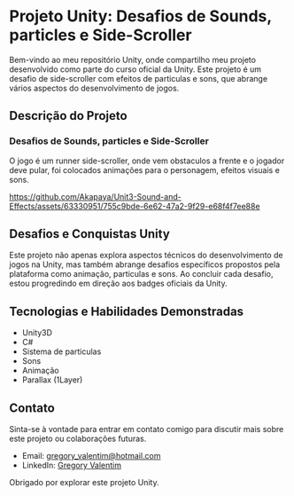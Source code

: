 # Projeto Unity: Desafios de Sounds, particles e Side-Scroller

Bem-vindo ao meu repositório Unity, onde compartilho meu projeto desenvolvido como parte do curso oficial da Unity. Este projeto é um desafio de side-scroller com efeitos de particulas e sons, que abrange vários aspectos do desenvolvimento de jogos.

## Descrição do Projeto

### Desafios de Sounds, particles e Side-Scroller
O jogo é um runner side-scroller, onde vem obstaculos a frente e o jogador deve pular, foi colocados animações para o personagem, efeitos visuais e sons.

https://github.com/Akapaya/Unit3-Sound-and-Effects/assets/63330951/755c9bde-6e62-47a2-9f29-e68f4f7ee88e

## Desafios e Conquistas Unity
Este projeto não apenas explora aspectos técnicos do desenvolvimento de jogos na Unity, mas também abrange desafios específicos propostos pela plataforma como animação, particulas e sons. Ao concluir cada desafio, estou progredindo em direção aos badges oficiais da Unity.

## Tecnologias e Habilidades Demonstradas

- Unity3D
- C#
- Sistema de particulas
- Sons
- Animação
- Parallax (1Layer)

## Contato

Sinta-se à vontade para entrar em contato comigo para discutir mais sobre este projeto ou colaborações futuras.

- Email: gregory_valentim@hotmail.com
- LinkedIn: [Gregory Valentim](https://www.linkedin.com/in/gregory-valentim/)

Obrigado por explorar este projeto Unity.
